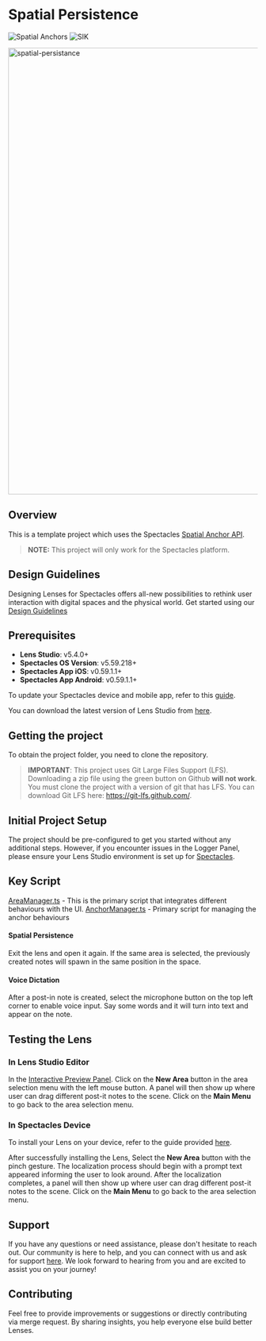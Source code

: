 # Spatial Persistence

![Spatial Anchors](https://img.shields.io/badge/Spatial%20Anchors-Light%20Gray?color=D3D3D3) ![SIK](https://img.shields.io/badge/SIK-Light%20Gray?color=D3D3D3)

<img src="./README-ref/sample-list-spatial-persistance-rounded-edges.gif" alt="spatial-persistance" width="900" />

## Overview

This is a template project which uses the Spectacles [Spatial Anchor API](https://developers.snap.com/spectacles/about-spectacles-features/apis/spatial-anchors).

> **NOTE:**
> This project will only work for the Spectacles platform.

## Design Guidelines

Designing Lenses for Spectacles offers all-new possibilities to rethink user interaction with digital spaces and the physical world.
Get started using our [Design Guidelines](https://developers.snap.com/spectacles/best-practices/design-for-spectacles/introduction-to-spatial-design)

## Prerequisites

- **Lens Studio**: v5.4.0+
- **Spectacles OS Version**: v5.59.218+
- **Spectacles App iOS**: v0.59.1.1+
- **Spectacles App Android**: v0.59.1.1+

To update your Spectacles device and mobile app, refer to this [guide](https://support.spectacles.com/hc/en-us/articles/30214953982740-Updating).

You can download the latest version of Lens Studio from [here](https://ar.snap.com/download?lang=en-US).

## Getting the project

To obtain the project folder, you need to clone the repository.

> **IMPORTANT**:
> This project uses Git Large Files Support (LFS). Downloading a zip file using the green button on Github
> **will not work**. You must clone the project with a version of git that has LFS.
> You can download Git LFS here: https://git-lfs.github.com/.

## Initial Project Setup

The project should be pre-configured to get you started without any additional steps. However, if you encounter issues in the Logger Panel, please ensure your Lens Studio environment is set up for [Spectacles](https://developers.snap.com/spectacles/get-started/start-buiding/preview-panel).

## Key Script

[AreaManager.ts](./Assets/TemplateCode/AreaManager.ts) - This is the primary script that integrates different behaviours with the UI.
[AnchorManager.ts](./Assets/TemplateCode/SpatialPersistence/AnchorManager.ts) - Primary script for managing the anchor behaviours

#### Spatial Persistence

Exit the lens and open it again. If the same area is selected, the previously created notes will spawn in the same position in the space.

#### Voice Dictation

After a post-in note is created, select the microphone button on the top left corner to enable voice input. Say some words and it will turn into text and appear on the note.

## Testing the Lens

### In Lens Studio Editor

In the [Interactive Preview Panel](https://developers.snap.com/lens-studio/lens-studio-workflow/previewing-your-lens#interactive-preview). Click on the **New Area** button in the area selection menu with the left mouse button. A panel will then show up where user can drag different post-it notes to the scene. Click on the **Main Menu** to go back to the area selection menu.

### In Spectacles Device

To install your Lens on your device, refer to the guide provided [here](https://developers.snap.com/spectacles/get-started/start-buiding/test-lens-on-spectacles).

After successfully installing the Lens, Select the **New Area** button with the pinch gesture. The localization process should begin with a prompt text appeared informing the user to look around. After the localization completes, a panel will then show up where user can drag different post-it notes to the scene. Click on the **Main Menu** to go back to the area selection menu.

## Support

If you have any questions or need assistance, please don't hesitate to reach out. Our community is here to help, and you can connect with us and ask for support [here](https://www.reddit.com/r/Spectacles/). We look forward to hearing from you and are excited to assist you on your journey!

## Contributing

Feel free to provide improvements or suggestions or directly contributing via merge request. By sharing insights, you help everyone else build better Lenses.